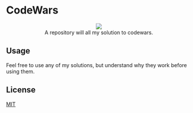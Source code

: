 # CodeWars

<p align="center"> 
<img src="https://www.codewars.com/users/dajkatal/badges/large"><br>
A repository will all my solution to codewars.
</p>

## Usage

Feel free to use any of my solutions, but understand why they work before using them.


## License
[MIT](https://choosealicense.com/licenses/mit/)